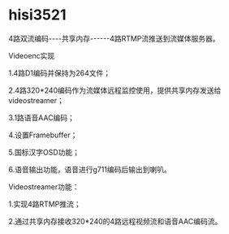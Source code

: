 # hisi3521
 4路双流编码----共享内存------4路RTMP流推送到流媒体服务器。
 
 Videoenc实现

 1.4路D1编码并保持为264文件；

 2.4路320*240编码作为流媒体远程监控使用，提供共享内存发送给videostreamer；
 
 3.1路语音AAC编码；
 
 4.设置Framebuffer；
 
 5.国标汉字OSD功能；
 
 6.语音输出功能，语音进行g711编码后输出到喇叭。
 
 Videostreamer功能：
 
 1.实现4路RTMP推流；
 
 2.通过共享内存接收320*240的4路远程视频流和语音AAC编码流。
 
 
